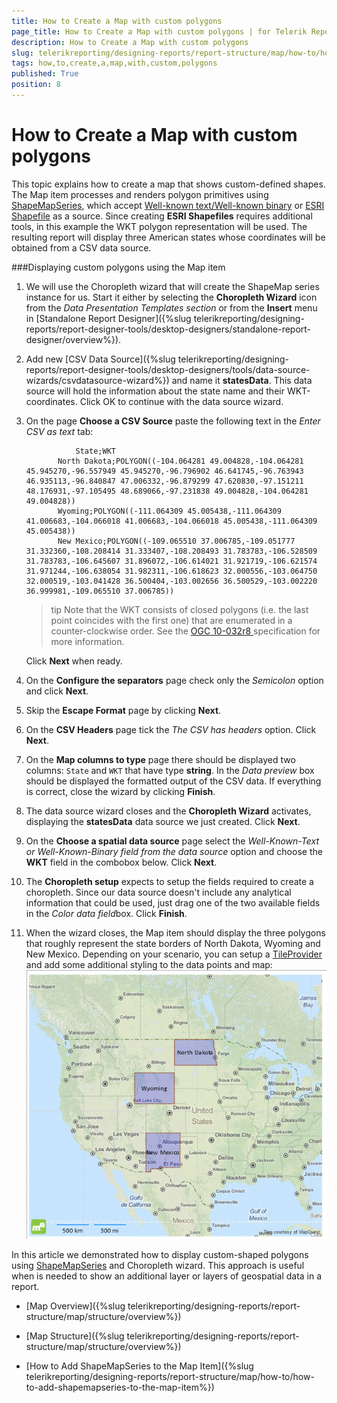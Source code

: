 ```yaml
---
title: How to Create a Map with custom polygons
page_title: How to Create a Map with custom polygons | for Telerik Reporting Documentation
description: How to Create a Map with custom polygons
slug: telerikreporting/designing-reports/report-structure/map/how-to/how-to-create-a-map-with-custom-polygons
tags: how,to,create,a,map,with,custom,polygons
published: True
position: 8
---
```


# How to Create a Map with custom polygons



This topic explains how to create a map that shows custom-defined shapes. The Map item processes and renders polygon primitives         using [ShapeMapSeries](/reporting/api/Telerik.Reporting.ShapeMapSeries),         which accept         [Well-known text/Well-known binary](http://en.wikipedia.org/wiki/Well-known_text)         or         [ESRI Shapefile](http://en.wikipedia.org/wiki/Shapefile)         as a source. Since creating __ESRI Shapefiles__ requires additional tools, in this example the WKT polygon representation         will be used. The resulting report will display three American states whose coordinates will be obtained from a CSV data source.       

###Displaying custom polygons using the Map item

1. We will use the Choropleth wizard that will create the ShapeMap series instance for us. Start it either by selecting the               __Choropleth Wizard__ icon from the *Data Presentation Templates section* or from the __Insert__               menu in [Standalone Report Designer]({%slug telerikreporting/designing-reports/report-designer-tools/desktop-designers/standalone-report-designer/overview%}).             

1. Add new               [CSV Data Source]({%slug telerikreporting/designing-reports/report-designer-tools/desktop-designers/tools/data-source-wizards/csvdatasource-wizard%})               and name it __statesData__. This data source will hold the information about the state name and their WKT-coordinates.               Click OK to continue with the data source wizard.             

1. On the page __Choose a CSV Source__ paste the following text in the *Enter CSV as text* tab:             

	              State;WKT
              North Dakota;POLYGON((-104.064281 49.004828,-104.064281 45.945270,-96.557949 45.945270,-96.796902 46.641745,-96.763943 46.935113,-96.840847 47.006332,-96.879299 47.620830,-97.151211 48.176931,-97.105495 48.689066,-97.231838 49.004828,-104.064281 49.004828))
              Wyoming;POLYGON((-111.064309 45.005438,-111.064309 41.006683,-104.066018 41.006683,-104.066018 45.005438,-111.064309 45.005438))
              New Mexico;POLYGON((-109.065510 37.006785,-109.051777 31.332360,-108.208414 31.333407,-108.208493 31.783783,-106.528509 31.783783,-106.645607 31.896072,-106.614021 31.921719,-106.621574 31.971244,-106.638054 31.982311,-106.618623 32.000556,-103.064750 32.000519,-103.041428 36.500404,-103.002656 36.500529,-103.002220 36.999981,-109.065510 37.006785))
            



    >tip Note that the WKT consists of closed polygons (i.e. the last point coincides with the first one) that are enumerated in a counter-clockwise order.                 See the                 [OGC 10-032r8 ](https://portal.opengeospatial.org/files/?artifact_id=56866)                 specification for more information.               

    Click __Next__ when ready.             

1. On the __Configure the separators__ page check only the *Semicolon* option and click __Next__.             

1. Skip the __Escape Format__ page by clicking __Next__.             

1. On the __CSV Headers__ page tick the *The CSV has headers* option. Click __Next__.             

1. On the __Map columns to type__ page there should be displayed two columns: `State` and `WKT` that have type __string__.               In the *Data preview* box should be displayed the formatted output of the CSV data. If everything is correct, close the wizard by clicking __Finish__.             

1. The data source wizard closes and the __Choropleth Wizard__ activates, displaying the __statesData__ data source we just created. Click __Next__.             

1. On the __Choose a spatial data source__ page select the               *Well-Known-Text or Well-Known-Binary field from the data source* option and choose the               __WKT__ field in the combobox below. Click __Next__.             

1. The __Choropleth setup__ expects to setup the fields required to create a choropleth.               Since our data source doesn't include any analytical information that could be used, just drag one of the two available fields in the               *Color data field*box. Click __Finish__.             

1. When the wizard closes, the Map item should display the three polygons that roughly represent the state borders of North Dakota, Wyoming and New Mexico.               Depending on your scenario, you can setup a               [TileProvider](/reporting/api/Telerik.Reporting.TileProvider) and add some additional styling to the data points and map:               
  ![Map CustomWKT](images/Map/MapCustomWKT.png)

In this article we demonstrated how to display custom-shaped polygons using             [ShapeMapSeries](/reporting/api/Telerik.Reporting.ShapeMapSeries) and Choropleth wizard. This approach is useful when is needed to             show an additional layer or layers of geospatial data in a report.           

 * [Map Overview]({%slug telerikreporting/designing-reports/report-structure/map/structure/overview%})

 * [Map Structure]({%slug telerikreporting/designing-reports/report-structure/map/structure/overview%})

 * [How to Add ShapeMapSeries to the Map Item]({%slug telerikreporting/designing-reports/report-structure/map/how-to/how-to-add-shapemapseries-to-the-map-item%})

